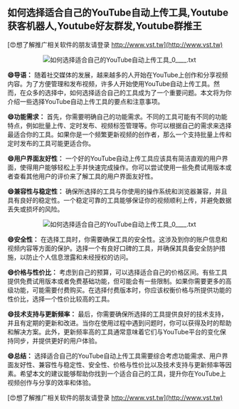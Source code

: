 ## **如何选择适合自己的YouTube自动上传工具,Youtube获客机器人,Youtube好友群发,Youtube群推王**

[😍想了解推广相关软件的朋友请登录 http://www.vst.tw](http://www.vst.tw)

 <center><img src="https://vst.tw/MP4/tuiguang/png/1.png" alt="如何选择适合自己的YouTube自动上传工具_0____.txt"></center>

**😄导语：**
随着社交媒体的发展，越来越多的人开始在YouTube上创作和分享视频内容。为了方便管理和发布视频，许多人开始使用YouTube自动上传工具。然而，在众多的选择中，如何选择适合自己的工具成为了一个重要问题。本文将为你介绍一些选择YouTube自动上传工具的要点和注意事项。

**😄功能需求：**
首先，你需要明确自己的功能需求。不同的工具可能有不同的功能特点，例如批量上传、定时发布、视频标签管理等。你可以根据自己的需求来选择最适合你的工具。如果你是一个频繁更新视频的创作者，那么一个支持批量上传和定时发布的工具可能更适合你。

**😄用户界面友好性：**
一个好的YouTube自动上传工具应该具有简洁直观的用户界面，使得用户能够轻松上手并快速完成操作。你可以尝试使用一些免费试用版本或者查看其他用户的评价来了解工具的用户界面友好性。

**😄兼容性与稳定性：**
确保所选择的工具与你使用的操作系统和浏览器兼容，并且具有良好的稳定性。一个稳定可靠的工具能够保证你的视频顺利上传，并避免数据丢失或损坏的风险。

 <center><img src="https://vst.tw/MP4/tuiguang/png/0.png" alt="如何选择适合自己的YouTube自动上传工具_0____.txt"></center>

**😄安全性：**
在选择工具时，你需要确保工具的安全性。这涉及到你的账户信息和视频内容等方面的保护。选择一个有良好口碑的工具，并确保其具备安全防护措施，以防止个人信息泄露和未经授权的访问。

**😄价格与性价比：**
考虑到自己的预算，可以选择适合自己的价格区间。有些工具提供免费试用版本或者免费基础功能，但可能会有一些限制。如果你需要更多的高级功能，可能需要付费购买。在选择付费版本时，你应该权衡价格与所提供功能的性价比，选择一个性价比较高的工具。

**😄技术支持与更新频率：**
最后，你需要确保所选择的工具提供良好的技术支持，并且有定期的更新和改进。当你在使用过程中遇到问题时，你可以获得及时的帮助和解决方案。此外，更新频率高的工具通常意味着它们与YouTube平台的变化保持同步，并提供更好的用户体验。

**😄总结：**
选择适合自己的YouTube自动上传工具需要综合考虑功能需求、用户界面友好性、兼容性与稳定性、安全性、价格与性价比以及技术支持与更新频率等因素。希望本文的建议能够帮助你找到一个适合自己的工具，提升你在YouTube上视频创作与分享的效率和体验。

[😍想了解推广相关软件的朋友请登录 http://www.vst.tw](http://www.vst.tw)



